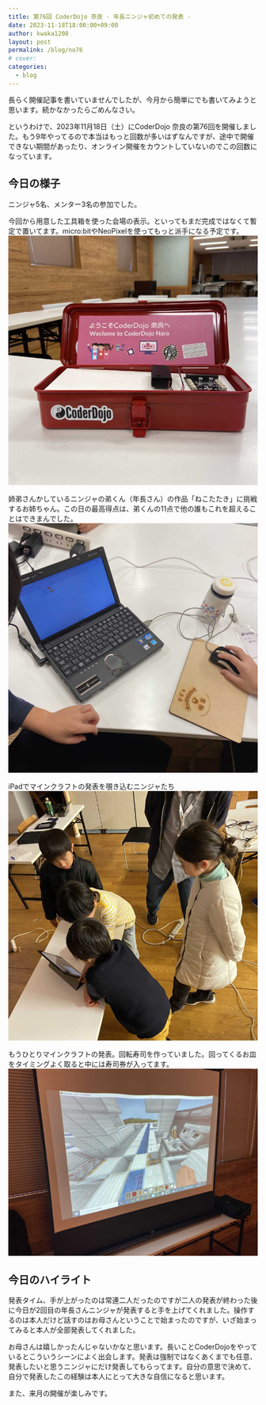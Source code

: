 ```yaml
---
title: 第76回 CoderDojo 奈良 - 年長ニンジャ初めての発表 -
date: 2023-11-18T18:00:00+09:00
author: kwaka1208
layout: post
permalink: /blog/no76
# cover: 
categories:
  - blog
---
```

長らく開催記事を書いていませんでしたが、今月から簡単にでも書いてみようと思います。続かなかったらごめんなさい。

というわけで、2023年11月18日（土）にCoderDojo 奈良の第76回を開催しました。もう9年やってるので本当はもっと回数が多いはずなんですが、途中で開催できない期間があったり、オンライン開催をカウントしていないのでこの回数になっています。

## 今日の様子
ニンジャ5名、メンター3名の参加でした。

今回から用意した工具箱を使った会場の表示。といってもまだ完成ではなくて暫定で置いてます。micro:bitやNeoPixelを使ってもっと派手になる予定です。
![](/assets/images/2023/11/00.jpg)

姉弟さんかしているニンジャの弟くん（年長さん）の作品「ねこたたき」に挑戦するお姉ちゃん。この日の最高得点は、弟くんの11点で他の誰もこれを超えることはできまんでした。
![](/assets/images/2023/11/01.jpg)

iPadでマインクラフトの発表を覗き込むニンジャたち
![](/assets/images/2023/11/02.jpg)

もうひとりマインクラフトの発表。回転寿司を作っていました。回ってくるお皿をタイミングよく取ると中には寿司券が入ってます。
![](/assets/images/2023/11/03.jpg)

## 今日のハイライト
発表タイム、手が上がったのは常連二人だったのですが二人の発表が終わった後に今日が2回目の年長さんニンジャが発表すると手を上げてくれました。操作するのは本人だけど話すのはお母さんということで始まったのですが、いざ始まってみると本人が全部発表してくれました。

お母さんは嬉しかったんじゃないかなと思います。長いことCoderDojoをやっているとこういうシーンによく出会します。発表は強制ではなくあくまでも任意、発表したいと思うニンジャにだけ発表してもらってます。自分の意思で決めて、自分で発表したこの経験は本人にとって大きな自信になると思います。

また、来月の開催が楽しみです。